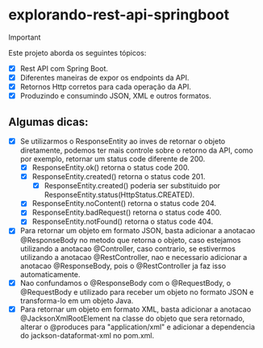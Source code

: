 
# explorando-rest-api-springboot
>[!IMPORTANT]
>Este projeto aborda os seguintes tópicos:
> - [x] Rest API com Spring Boot.
> - [x] Diferentes maneiras de expor os endpoints da API.
> - [x] Retornos Http corretos para cada operação da API.
> - [x] Produzindo e consumindo JSON, XML e outros formatos.
> 
> ## Algumas dicas:
> - [x] Se utilizarmos o ResponseEntity ao inves de retornar o objeto diretamente, podemos ter mais controle sobre o retorno da API, como por exemplo, retornar um status code diferente de 200.
>   - [x] ResponseEntity.ok() retorna o status code 200.
>   - [x] ResponseEntity.created() retorna o status code 201.
>     - [x] ResponseEntity.created() poderia ser substituido por ResponseEntity.status(HttpStatus.CREATED).
>   - [x] ResponseEntity.noContent() retorna o status code 204.
>   - [x] ResponseEntity.badRequest() retorna o status code 400.
>   - [x] ResponseEntity.notFound() retorna o status code 404.
> - [x] Para retornar um objeto em formato JSON, basta adicionar a anotacao @ResponseBody no metodo que retorna o objeto, caso estejamos utilizando a anotacao @Controller, caso contrario, se estivermos utilizando a anotacao @RestController, nao e necessario adicionar a anotacao @ResponseBody, pois o @RestController ja faz isso automaticamente.
> - [x] Nao confundamos o @ResponseBody com o @RequestBody, o @RequestBody e utilizado para receber um objeto no formato JSON e transforma-lo em um objeto Java.
> - [x] Para retornar um objeto em formato XML, basta adicionar a anotacao @JacksonXmlRootElement na classe do objeto que sera retornado, alterar o @produces para "application/xml" e adicionar a dependencia do jackson-dataformat-xml no pom.xml.